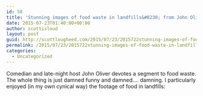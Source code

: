 ```yaml
---
id: 58
title: 'Stunning images of food waste in landfills&#8230; from John Oliver?'
date: 2015-07-23T01:40:00+00:00
author: scottisloud
layout: post
guid: http://scottlougheed.com/2015/07/23/2015722stunning-images-of-food-waste-in-landfills-from-john-oliver/
permalink: /2015/07/23/2015722stunning-images-of-food-waste-in-landfills-from-john-oliver/
categories:
  - Uncategorized
---
```

Comedian and late-night host John Oliver devotes a segment to food waste. The whole thing is just damned funny and damned&#8230;. damning. I particularly enjoyed (in my own cynical way) the footage of food in landfills: